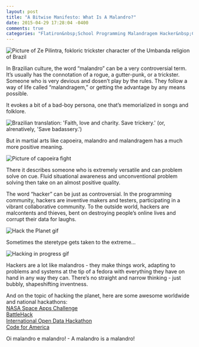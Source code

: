 ```yaml
---
layout: post
title: "A Bitwise Manifesto: What Is A Malandro?"
date: 2015-04-29 17:28:04 -0400
comments: true
categories: "Flatiron&nbsp;School Programming Malandragem Hacker&nbsp;Culture"
---
```


![Picture of Ze Pilintra, fokloric trickster character of the Umbanda religion of Brazil](http://umbandaeucurto.com/wp-content/uploads/2013/08/Jorge_07_Ze_Pilintra_umbandaeucurto-610x259.jpg)

In Brazilian culture, the word “malandro” can be a very controversial term. It’s usually has the connotation of a rogue, a gutter-punk, or a trickster. Someone who is very devious and dosen’t play by the rules. They follow a way of life called “malandragem,” or getting the advantage by any means possible. 

It evokes a bit of a bad-boy persona, one that’s memorialized in songs and folklore.
 
![Brazilian translation: 'Faith, love and charity. Save trickery.' (or, alrenatively, 'Save badassery.')](http://1.bp.blogspot.com/-rssJ7W8AOjs/UceTG6hv8bI/AAAAAAAAA8Q/z-LvVFOnUFY/s1600/malandragem.png "Translation: 'Faith, love and charity. Save trickery.'")

But in martial arts like capoeira, malandro and malandragem has a much more positive meaning. 

![Picture of capoeira fight](http://www.thisbusinessofdanceandmusic.com/images/kick.jpg)

There it describes someone who is extremely versatile and can problem solve on cue. Fluid situational awareness and unconventional problem solving then take on an almost positive quality.


The word “hacker” can be just as controversial. In the programming community, hackers are inventive makers and testers, participating in a vibrant collaborative community. To the outside world, hackers are malcontents and thieves, bent on destroying people’s online lives and corrupt their data for laughs.

![Hack the Planet gif](http://media.giphy.com/media/FnGJfc18tDDHy/giphy.gif)

Sometimes the steretype gets taken to the extreme…

![Hacking in progress gif](http://i.imgur.com/b8jN6tv.gif)

Hackers are a lot like malandros - they make things work, adapting to problems and systems at the tip of a fedora with everything they have on hand in any way they can. There’s no straight and narrow thinking - just bubbly, shapeshifting inventness.

And on the topic of hacking the planet, here are some awesome worldwide and national hackathons:  
[NASA Space Apps Challenge](https://2015.spaceappschallenge.org/)  
[BattleHack](https://2015.battlehack.org/)  
[International Open Data Hackathon](http://opendataday.org/)  
[Code for America](https://www.codeforamerica.org/)  

Oi malandro e malandro! - A malandro is a malandro!
